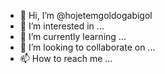 - 👋 Hi, I’m @hojetemgoldogabigol
- 👀 I’m interested in ...
- 🌱 I’m currently learning ...
- 💞️ I’m looking to collaborate on ...
- 📫 How to reach me ...

<!---
hojetemgoldogabigol/hojetemgoldogabigol is a ✨ special ✨ repository because its `README.md` (this file) appears on your GitHub profile.
You can click the Preview link to take a look at your changes.
--->
